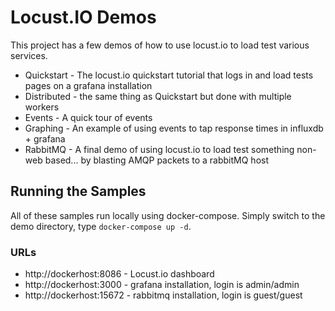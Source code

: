 # Locust.IO Demos
This project has a few demos of how to use locust.io to load test
various services.

* Quickstart - The locust.io quickstart tutorial that logs in and load
  tests pages on a grafana installation
* Distributed - the same thing as Quickstart but done with multiple
  workers
* Events - A quick tour of events
* Graphing - An example of using events to tap response times in
  influxdb + grafana
* RabbitMQ - A final demo of using locust.io to load test something
  non-web based... by blasting AMQP packets to a rabbitMQ host


## Running the Samples
All of these samples run locally using docker-compose. Simply switch to
the demo directory, type `docker-compose up -d`.

### URLs

* http://dockerhost:8086 - Locust.io dashboard
* http://dockerhost:3000 - grafana installation, login is admin/admin
* http://dockerhost:15672 - rabbitmq installation, login is guest/guest
